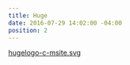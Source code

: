 ```yaml
---
title: Huge
date: 2016-07-29 14:02:00 -04:00
position: 2
---
```


[hugelogo-c-msite.svg](/uploads/hugelogo-c-msite.svg)